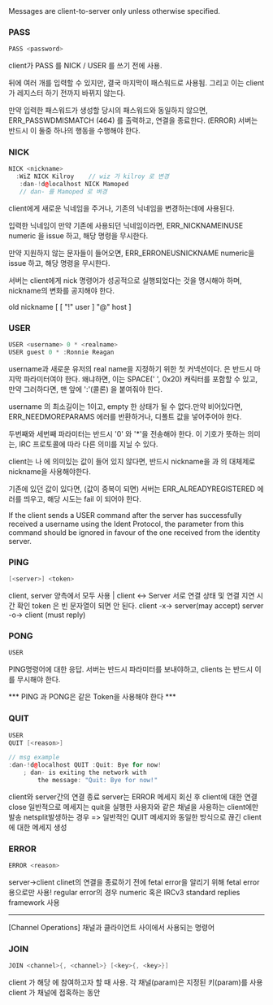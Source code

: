 <Client Messages>
Messages are client-to-server only unless otherwise specified.

### PASS
```cpp
PASS <password>
```

client가 PASS 를 NICK / USER 를 쓰기 전에 사용.

<password> 뒤에 여러 개를 입력할 수 있지만, 결국 마지막이 패스워드로 사용됨. 그리고 이는 client 가 레지스터 하기 전까지 바뀌지 않는다.

만약 입력한 패스워드가 생성할 당시의 패스워드와 동일하지 않으면, ERR_PASSWDMISMATCH (464) 를 출력하고, 연결을 종료한다. (ERROR) 서버는 반드시 이 둘중 하나의 행동을 수행해야 한다.


### NICK
```cpp
NICK <nickname>
  :WiZ NICK Kilroy    // wiz 가 kilroy 로 변경
   :dan-!d@localhost NICK Mamoped
   // dan- 를 Mamoped 로 벼경
```
client에게 새로운 닉네임을 주거나, 기존의 닉네임을 변경하는데에 사용된다. 

입력한 닉네임이 만약 기존에 사용되던 닉네임이라면, ERR_NICKNAMEINUSE numeric 을 issue 하고, 해당 명령을 무시한다.

만약 지원하지 않는 문자들이 들어오면, ERR_ERRONEUSNICKNAME numeric을 issue 하고, 해당 명령을 무시한다. 

서버는 client에게 nick 명령어가 성공적으로 실행되었다는 것을 명시해야 하며, nickname의 변화를 공지해야 한다. 

 old nickname [ [ "!" user ] "@" host ] 

### USER
```cpp
USER <username> 0 * <realname>
USER guest 0 * :Ronnie Reagan
```

username과 새로운 유저의 real name을 지정하기 위한 첫 커넥션이다. 
<realname> 은 반드시 마지막 파라미터여야 한다. 왜냐하면, 이는 SPACE(' ', 0x20) 캐릭터를 포함할 수 있고, 만약 그러하다면, 맨 앞에 ':'(콜론) 을 붙여줘야 한다.

username 의 최소길이는 1이고, empty 한 상태가 될 수 없다.만약 비어있다면, ERR_NEEDMOREPARAMS 에러를 반환하거나, 디폴트 값을 넣어주어야 한다.

두번째와 세번째 파라미터는 반드시 '0' 와 '*'을 전송해야 한다. 이 기호가 뜻하는 의미는, IRC 프로토콜에 따라 다른 의미를 지닐 수 있다.

client는  <username> 나 <realname>에 의미있는 값이 들어 있지 않다면, 반드시 nickname을 <username> 과 <realname>의 대체제로 nickname을 사용해야한다.

기존에 있던 값이 있다면, (값이 중복이 되면) 서버는 ERR_ALREADYREGISTERED 에러를 띄우고, 해당 시도는 fail 이 되어야 한다.

If the client sends a USER command after the server has successfully received a username using the Ident Protocol, the <username> parameter from this command should be ignored in favour of the one received from the identity server.

### PING
```cpp
[<server>] <token>
```

client, server 양측에서 모두 사용 | client <-> Server 서로 연결 상태 및 연결 지연 시간 확인
token 은 빈 문자열이 되면 안 된다.
<during connection registration>
client -x-> server(may accept) 
server -o-> client (must reply)


### PONG
```cpp
USER 
```
PING명령어에 대한 응답.
서버는 반드시 <server> 파라미터를 보내야하고, clients 는 반드시 이를 무시해야 한다.

*** PING 과 PONG은 같은 Token을 사용해야 한다 ***

### QUIT
```cpp
USER 
QUIT [<reason>]

// msg example
:dan-!d@localhost QUIT :Quit: Bye for now!
    ; dan- is exiting the network with
        the message: "Quit: Bye for now!"
```
client와 server간의 연결 종료
server는 ERROR 메세지 회신 후 client에 대한 연결 close
일반적으로 메세지는 quit을 실행한 사용자와 같은 채널을 사용하는 client에만 발송
netsplit발생하는 경우 => 일반적인 QUIT 메세지와 동일한 방식으로 끊긴 client에 대한 메세지 생성

<!-- PING명령어에 대한 응답.
서버는 반드시 <server> 파라미터를 보내야하고, clients 는 반드시 이를 무시해야 한다. -->

### ERROR
```cpp
ERROR <reason>
```
server->client 
clinet의 연결을 종료하기 전에 fetal error을 알리기 위해
fetal error 용으로만 사용! regular error의 경우 numeric 혹은 IRCv3 standard replies framework 사용 
<!-- PING명령어에 대한 응답.
서버는 반드시 <server> 파라미터를 보내야하고, clients 는 반드시 이를 무시해야 한다. -->

---
[Channel Operations]
채널과 클라이언트 사이에서 사용되는 명령어
### JOIN
```cpp
JOIN <channel>{, <channel>} [<key>{, <key>}]
```
client 가 해당 <channel> 에 참여하고자 할 때 사용.
 각 채널(param)은 지정된 키(param)를 사용
client 가 채널에 접혹하는 동안 
